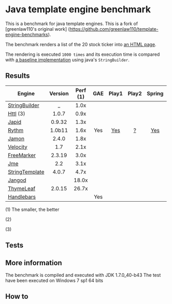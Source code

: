 # Java template engine benchmark
This is a benchmark for java template engines. 
This is a fork of [greenlaw110's original work] (https://github.com/greenlaw110/template-engine-benchmarks).

The benchmark renders a list of the 20 stock ticker into [an HTML page](https://rawgithub.com/PerfectCarl/template-engine-benchmarks/master/output/stringbuilder.html).

The rendering is executed `1000 times` and its execution time is compared with [a baseline implementation](stringbuilder.md) using java's `StringBuilder`.


## Results 

| Engine                                                 | Version     | Perf (1) | GAE | Play1 | Play2 | Spring | C# | Javascript |
| -------------------------------------------------------|:-----------:|:--------:|:---:|:-----:|:-----:|:------:|:--:|:----------:|
| [StringBuilder](stringbuilder.md)                      |    _        |   1.0x   |     |       |       |        |    |            | 
| [Httl](httl.md)  (3)                                   |  1.0.7      |   0.9x   |     |       |       |        |    |            |
| [Japid](japid.md)                                      |  0.9.32     |   1.3x   |     |       |       |        |    |            |
| [Rythm](rythm.md)                                      |  1.0b11     |   1.6x   | Yes | [Yes](https://github.com/greenlaw110/play-rythm) | [?](https://github.com/greenlaw110/Rythm/issues/204)| [Yes](https://github.com/greenlaw110/spring-rythm) |[Yes](http://haacked.com/archive/2011/01/06/razor-syntax-quick-reference.aspx/) |
| [Jamon](jamon.md)                                      |  2.4.0      |   1.8x   |     |       |       |        |    |            |
| [Velocity](velocity.md)                                |  1.7        |   2.1x   |     |       |       |        |    |            |
| [FreeMarker](freemarker.md)                            |  2.3.19     |   3.0x   |     |       |       |        |    |            |
| [Jme](jme.md)                                          |  2.2        |   3.1x   |     |       |       |        |    |            |
| [StringTemplate](stringtemplate.md)                    |  4.0.7      |   4.7x   |     |       |       |        |    |            |
| [Jangod](jangod.md)                                    |             |  18.0x   |     |       |       |        |    |            |
| [ThymeLeaf](thymeleaf.md)                              |  2.0.15     |  26.7x   |     |       |       |        |    |            |
| [Handlebars](http://jknack.github.io/handlebars.java/) |             |          | Yes |       |       |        |    | [Yes](http://handlebarsjs.com/) |

(1) The smaller, the better

(2)

(3) 

## Tests

## More information 

The benchmark is compiled and executed with JDK 1.7.0_40-b43
The test have been executed on Windows 7 sp1 64 bits 

## How to 
